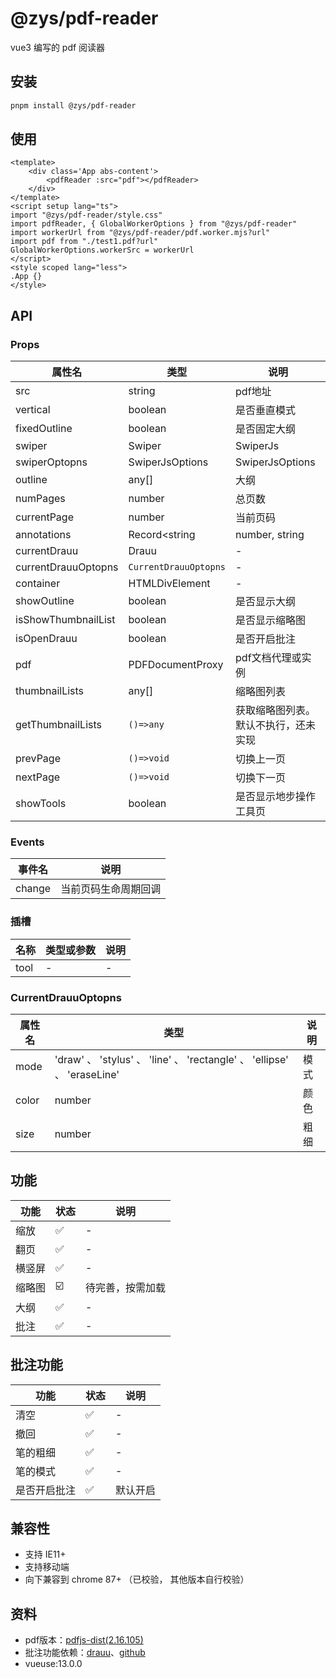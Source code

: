 # @zys/pdf-reader

vue3 编写的 pdf 阅读器

## 安装
```bash
pnpm install @zys/pdf-reader
```

## 使用

```vue
<template>
    <div class='App abs-content'>
        <pdfReader :src="pdf"></pdfReader>
    </div>
</template>
<script setup lang="ts">
import "@zys/pdf-reader/style.css"
import pdfReader, { GlobalWorkerOptions } from "@zys/pdf-reader"
import workerUrl from "@zys/pdf-reader/pdf.worker.mjs?url"
import pdf from "./test1.pdf?url"
GlobalWorkerOptions.workerSrc = workerUrl
</script>
<style scoped lang="less">
.App {}
</style>
```
## API

### Props

| 属性名              | 类型                  | 说明                                 |
|---------------------|-----------------------|--------------------------------------|
| src                 | string                | pdf地址                              |
| vertical            | boolean               | 是否垂直模式                         |
| fixedOutline        | boolean               | 是否固定大纲                         |
| swiper              | Swiper                | SwiperJs                             |
| swiperOptopns       | SwiperJsOptions       | SwiperJsOptions                      |
| outline             | any[]                 | 大纲                                 |
| numPages            | number                | 总页数                               |
| currentPage         | number                | 当前页码                             |
| annotations         | Record<string         | number, string                       |
| currentDrauu        | Drauu                 | -                                    |
| currentDrauuOptopns | `CurrentDrauuOptopns` | -                                    |
| container           | HTMLDivElement        | -                                    |
| showOutline         | boolean               | 是否显示大纲                         |
| isShowThumbnailList | boolean               | 是否显示缩略图                       |
| isOpenDrauu         | boolean               | 是否开启批注                         |
| pdf                 | PDFDocumentProxy      | pdf文档代理或实例                    |
| thumbnailLists      | any[]                 | 缩略图列表                           |
| getThumbnailLists   | `()=>any`             | 获取缩略图列表。默认不执行，还未实现 |
| prevPage            | `()=>void`            | 切换上一页                           |
| nextPage            | `()=>void`            | 切换下一页                           |
| showTools           | boolean               | 是否显示地步操作工具页               |
### Events
| 事件名 | 说明                 |
|--------|----------------------|
| change | 当前页码生命周期回调 |
### 插槽
| 名称 | 类型或参数 | 说明 |
|------|------------|------|
| tool | -          | -    |

### CurrentDrauuOptopns

| 属性名 | 类型                                                                    | 说明 |
|--------|-------------------------------------------------------------------------|------|
| mode   | 'draw' 、 'stylus' 、 'line' 、 'rectangle' 、 'ellipse' 、 'eraseLine' | 模式 |
| color  | number                                                                  | 颜色 |
| size   | number                                                                  | 粗细 |

## 功能

| 功能   | 状态 | 说明             |
|--------|------|------------------|
| 缩放   | ✅    | -                |
| 翻页   | ✅    | -                |
| 横竖屏 | ✅    | -                |
| 缩略图 | ☑️    | 待完善，按需加载 |
| 大纲   | ✅    | -                |
| 批注   | ✅    | -                |

## 批注功能

| 功能         | 状态 | 说明     |
|--------------|------|----------|
| 清空         | ✅    | -        |
| 撤回         | ✅    | -        |
| 笔的粗细     | ✅    | -        |
| 笔的模式     | ✅    | -        |
| 是否开启批注 | ✅    | 默认开启 |

## 兼容性

- 支持 IE11+
- 支持移动端
- 向下兼容到 chrome 87+ （已校验， 其他版本自行校验）

## 资料

- pdf版本：[pdfjs-dist(2.16.105)](https://www.npmjs.com/package/pdfjs-dist)
- 批注功能依赖：[drauu](https://drauu.netlify.app/)、[github](https://github.com/antfu/drauu)
- vueuse:13.0.0